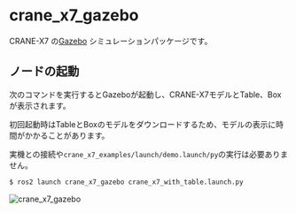 # crane_x7_gazebo

CRANE-X7 の[Gazebo](https://gazebosim.org/home)
シミュレーションパッケージです。

## ノードの起動

次のコマンドを実行するとGazeboが起動し、CRANE-X7モデルとTable、Boxが表示されます。

初回起動時はTableとBoxのモデルをダウンロードするため、モデルの表示に時間がかかることがあります。

実機との接続や`crane_x7_examples/launch/demo.launch/py`の実行は必要ありません。

```sh
$ ros2 launch crane_x7_gazebo crane_x7_with_table.launch.py
```

![crane_x7_gazebo](https://rt-net.github.io/images/crane-x7/crane_x7_gazebo_ros2.png)
